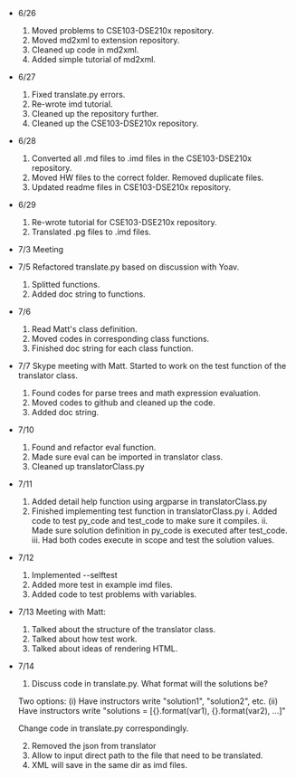 * 6/26
  1. Moved problems to CSE103-DSE210x repository.
  2. Moved md2xml to extension repository.
  3. Cleaned up code in md2xml.
  4. Added simple tutorial of md2xml.

* 6/27
  1. Fixed translate.py errors.
  2. Re-wrote imd tutorial.
  3. Cleaned up the repository further.
  4. Cleaned up the CSE103-DSE210x repository.

* 6/28
  1. Converted all .md files to .imd files in the CSE103-DSE210x repository.
  2. Moved HW files to the correct folder. Removed duplicate files.
  3. Updated readme files in CSE103-DSE210x repository.

* 6/29
  1. Re-wrote tutorial for CSE103-DSE210x repository.
  2. Translated .pg files to .imd files.

* 7/3
  Meeting

* 7/5
  Refactored translate.py based on discussion with Yoav.
  1. Splitted functions.
  2. Added doc string to functions.

* 7/6
  1. Read Matt's class definition.
  2. Moved codes in corresponding class functions.
  3. Finished doc string for each class function.

* 7/7
  Skype meeting with Matt.
  Started to work on the test function of the translator class.
  1. Found codes for parse trees and math expression evaluation.
  2. Moved codes to github and cleaned up the code.
  3. Added doc string.

* 7/10
  1. Found and refactor eval function.
  2. Made sure eval can be imported in translator class.
  3. Cleaned up translatorClass.py

* 7/11
  1. Added detail help function using argparse in translatorClass.py
  2. Finished implementing test function in translatorClass.py
    i. Added code to test py_code and test_code to make sure it compiles.
    ii. Made sure solution definition in py_code is executed after test_code.
    iii. Had both codes execute in scope and test the solution values.

* 7/12
  1. Implemented --selftest
  2. Added more test in example imd files.
  3. Added code to test problems with variables.

* 7/13
  Meeting with Matt:
  1. Talked about the structure of the translator class.
  2. Talked about how test work.
  3. Talked about ideas of rendering HTML.

* 7/14
  1. Discuss code in translate.py. What format will the solutions be?

    Two options:
    (i) Have instructors write "solution1", "solution2", etc.
    (ii) Have instructors write "solutions = [{}.format(var1), {}.format(var2), ...]"

    Change code in translate.py correspondingly.

  2. Removed the json from translator
  3. Allow to input direct path to the file that need to be translated.
  4. XML will save in the same dir as imd files.
